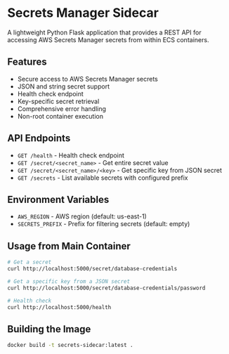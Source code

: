 # Secrets Manager Sidecar

A lightweight Python Flask application that provides a REST API for accessing AWS Secrets Manager secrets from within ECS containers.

## Features

- Secure access to AWS Secrets Manager secrets
- JSON and string secret support
- Health check endpoint
- Key-specific secret retrieval
- Comprehensive error handling
- Non-root container execution

## API Endpoints

- `GET /health` - Health check endpoint
- `GET /secret/<secret_name>` - Get entire secret value
- `GET /secret/<secret_name>/<key>` - Get specific key from JSON secret
- `GET /secrets` - List available secrets with configured prefix

## Environment Variables

- `AWS_REGION` - AWS region (default: us-east-1)
- `SECRETS_PREFIX` - Prefix for filtering secrets (default: empty)

## Usage from Main Container

```bash
# Get a secret
curl http://localhost:5000/secret/database-credentials

# Get a specific key from a JSON secret
curl http://localhost:5000/secret/database-credentials/password

# Health check
curl http://localhost:5000/health
```

## Building the Image

```bash
docker build -t secrets-sidecar:latest .
```